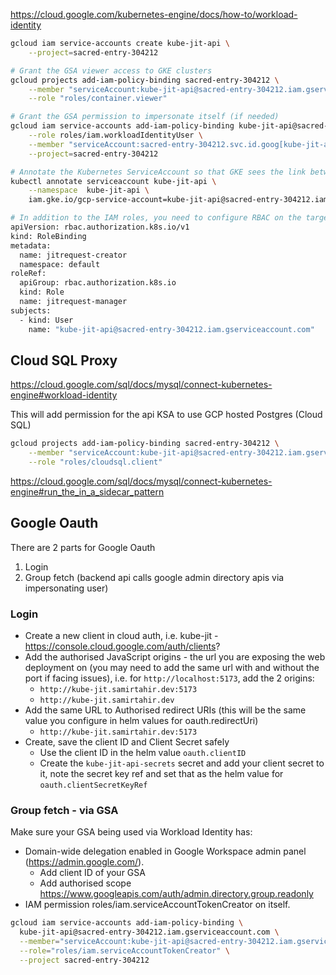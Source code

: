 https://cloud.google.com/kubernetes-engine/docs/how-to/workload-identity

```sh
gcloud iam service-accounts create kube-jit-api \
    --project=sacred-entry-304212

# Grant the GSA viewer access to GKE clusters
gcloud projects add-iam-policy-binding sacred-entry-304212 \
    --member "serviceAccount:kube-jit-api@sacred-entry-304212.iam.gserviceaccount.com" \
    --role "roles/container.viewer"

# Grant the GSA permission to impersonate itself (if needed)
gcloud iam service-accounts add-iam-policy-binding kube-jit-api@sacred-entry-304212.iam.gserviceaccount.com \
    --role roles/iam.workloadIdentityUser \
    --member "serviceAccount:sacred-entry-304212.svc.id.goog[kube-jit-api/kube-jit-api]" \
    --project=sacred-entry-304212

# Annotate the Kubernetes ServiceAccount so that GKE sees the link between the service accounts
kubectl annotate serviceaccount kube-jit-api \
    --namespace  kube-jit-api \
    iam.gke.io/gcp-service-account=kube-jit-api@sacred-entry-304212.iam.gserviceaccount.com

# In addition to the IAM roles, you need to configure RBAC on the target GKE clusters to allow the GSA to perform actions on Kubernetes resources. For example, if your API needs to create jitRequest resources, you can configure RBAC like this:
apiVersion: rbac.authorization.k8s.io/v1
kind: RoleBinding
metadata:
  name: jitrequest-creator
  namespace: default
roleRef:
  apiGroup: rbac.authorization.k8s.io
  kind: Role
  name: jitrequest-manager
subjects:
  - kind: User
    name: "kube-jit-api@sacred-entry-304212.iam.gserviceaccount.com"
```

## Cloud SQL Proxy
https://cloud.google.com/sql/docs/mysql/connect-kubernetes-engine#workload-identity

This will add permission for the api KSA to use GCP hosted Postgres (Cloud SQL)
```sh
gcloud projects add-iam-policy-binding sacred-entry-304212 \
    --member "serviceAccount:kube-jit-api@sacred-entry-304212.iam.gserviceaccount.com" \
    --role "roles/cloudsql.client"
```

https://cloud.google.com/sql/docs/mysql/connect-kubernetes-engine#run_the_in_a_sidecar_pattern


## Google Oauth 
There are 2 parts for Google Oauth
1. Login
2. Group fetch (backend api calls google admin directory apis via impersonating user)

### Login
- Create a new client in cloud auth, i.e. kube-jit - https://console.cloud.google.com/auth/clients?
- Add the authorised JavaScript origins - the url you are exposing the web deployment on (you may need to add the same url with and without the port if facing issues), i.e. for `http://localhost:5173`, add the 2 origins:
  - `http://kube-jit.samirtahir.dev:5173`
  - `http://kube-jit.samirtahir.dev`
- Add the same URL to Authorised redirect URIs (this will be the same value you configure in helm values for oauth.redirectUri)
  - `http://kube-jit.samirtahir.dev:5173`
- Create, save the client ID and Client Secret safely
  - Use the client ID in the helm value `oauth.clientID`
  - Create the `kube-jit-api-secrets` secret and add your client secret to it, note the secret key ref and set that as the helm value for `oauth.clientSecretKeyRef`

### Group fetch - via GSA
Make sure your GSA being used via Workload Identity has:
- Domain-wide delegation enabled in Google Workspace admin panel (https://admin.google.com/).
  - Add client ID of your GSA
  - Add authorised scope https://www.googleapis.com/auth/admin.directory.group.readonly
- IAM permission roles/iam.serviceAccountTokenCreator on itself.
```sh
gcloud iam service-accounts add-iam-policy-binding \
  kube-jit-api@sacred-entry-304212.iam.gserviceaccount.com \
  --member="serviceAccount:kube-jit-api@sacred-entry-304212.iam.gserviceaccount.com" \
  --role="roles/iam.serviceAccountTokenCreator" \
  --project sacred-entry-304212
```